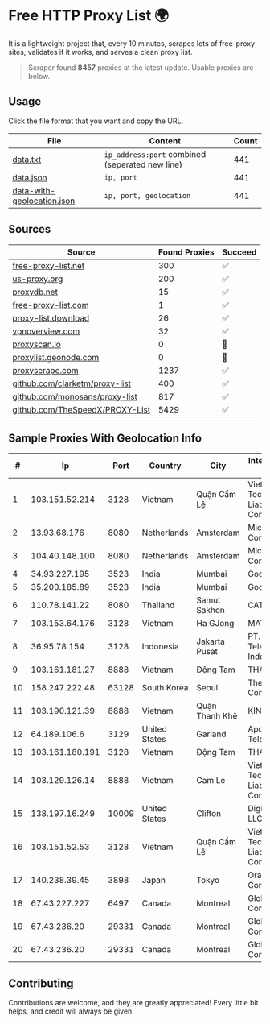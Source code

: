 
# Free HTTP Proxy List 🌍

It is a lightweight project that, every 10 minutes, scrapes lots of free-proxy sites, validates if it works, and serves a clean proxy list.


> Scraper found **8457** proxies at the latest update. Usable proxies are below.

## Usage

Click the file format that you want and copy the URL.


|File|Content|Count|
|----|-------|-----|
|[data.txt](https://raw.githubusercontent.com/themiralay/Proxy-List-World/master/data.txt)|`ip_address:port` combined (seperated new line)|441|
|[data.json](https://raw.githubusercontent.com/themiralay/Proxy-List-World/master/data.json)|`ip, port`|441|
|[data-with-geolocation.json](https://raw.githubusercontent.com/themiralay/Proxy-List-World/master/data-with-geolocation.json)|`ip, port, geolocation`|441|

## Sources

|Source|Found Proxies|Succeed|
|------|-------------|-------|
|[free-proxy-list.net](https://free-proxy-list.net)|300|✅|
|[us-proxy.org](https://www.us-proxy.org)|200|✅|
|[proxydb.net](http://proxydb.net)|15|✅|
|[free-proxy-list.com](https://free-proxy-list.com/?page=&port=&type%5B%5D=http&type%5B%5D=https&up_time=0&search=Search)|1|✅|
|[proxy-list.download](https://www.proxy-list.download/HTTP)|26|✅|
|[vpnoverview.com](https://vpnoverview.com/privacy/anonymous-browsing/free-proxy-servers)|32|✅|
|[proxyscan.io](https://www.proxyscan.io)|0|🚫|
|[proxylist.geonode.com](https://proxylist.geonode.com/api/proxy-list?limit=300&page=1&sort_by=lastChecked&sort_type=desc&protocols=http,https)|0|🚫|
|[proxyscrape.com](https://api.proxyscrape.com/v2/?request=displayproxies&protocol=http&timeout=10000&country=all&ssl=all&anonymity=all)|1237|✅|
|[github.com/clarketm/proxy-list](https://raw.githubusercontent.com/clarketm/proxy-list/master/proxy-list-raw.txt)|400|✅|
|[github.com/monosans/proxy-list](https://raw.githubusercontent.com/monosans/proxy-list/main/proxies/http.txt)|817|✅|
|[github.com/TheSpeedX/PROXY-List](https://raw.githubusercontent.com/TheSpeedX/PROXY-List/master/http.txt)|5429|✅|


## Sample Proxies With Geolocation Info

|#|Ip|Port|Country|City|Internet Service Provider|
|-|--|----|-------|----|-------------------------|
|1|103.151.52.214|3128|Vietnam|Quận Cẩm Lệ|Viet Digital Technology Liability Company|
|2|13.93.68.176|8080|Netherlands|Amsterdam|Microsoft Corporation|
|3|104.40.148.100|8080|Netherlands|Amsterdam|Microsoft Corporation|
|4|34.93.227.195|3523|India|Mumbai|Google LLC|
|5|35.200.185.89|3523|India|Mumbai|Google LLC|
|6|110.78.141.22|8080|Thailand|Samut Sakhon|CAT-BB|
|7|103.153.64.176|3128|Vietnam|Ha GJong|MAT-HN|
|8|36.95.78.154|3128|Indonesia|Jakarta Pusat|PT. Telekomunikasi Indonesia|
|9|103.161.181.27|8888|Vietnam|Động Tam|THAIAN|
|10|158.247.222.48|63128|South Korea|Seoul|The Constant Company, LLC|
|11|103.190.121.39|8888|Vietnam|Quận Thanh Khê|KINGBOND|
|12|64.189.106.6|3129|United States|Garland|Apogee Telecom Inc.|
|13|103.161.180.191|3128|Vietnam|Động Tam|THAIAN|
|14|103.129.126.14|8888|Vietnam|Cam Le|Viet Digital Technology Liability Company|
|15|138.197.16.249|10009|United States|Clifton|DigitalOcean, LLC|
|16|103.151.52.53|3128|Vietnam|Quận Cẩm Lệ|Viet Digital Technology Liability Company|
|17|140.238.39.45|3898|Japan|Tokyo|Oracle Corporation|
|18|67.43.227.227|6497|Canada|Montreal|GloboTech Communications|
|19|67.43.236.20|29331|Canada|Montreal|GloboTech Communications|
|20|67.43.236.20|29331|Canada|Montreal|GloboTech Communications|



## Contributing

Contributions are welcome, and they are greatly appreciated! Every
little bit helps, and credit will always be given.

